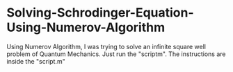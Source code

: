 # Solving-Schrodinger-Equation-Using-Numerov-Algorithm
Using Numerov Algorithm, I was trying to solve an infinite square well problem of Quantum Mechanics. 
Just run the "scriptm". The instructions are inside the "script.m"
